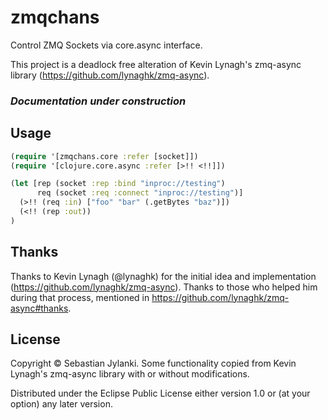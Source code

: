 # zmqchans

Control ZMQ Sockets via core.async interface.

This project is a deadlock free alteration of Kevin Lynagh's zmq-async library (https://github.com/lynaghk/zmq-async).

### *Documentation under construction*

## Usage

```clojure
(require '[zmqchans.core :refer [socket]])
(require '[clojure.core.async :refer [>!! <!!]])

(let [rep (socket :rep :bind "inproc://testing")
      req (socket :req :connect "inproc://testing")]
  (>!! (req :in) ["foo" "bar" (.getBytes "baz")])
  (<!! (rep :out))
)
```

## Thanks

Thanks to Kevin Lynagh (@lynaghk) for the initial idea and implementation (https://github.com/lynaghk/zmq-async). Thanks to those who helped him during that process, mentioned in https://github.com/lynaghk/zmq-async#thanks.

## License

Copyright © Sebastian Jylanki. Some functionality copied from Kevin Lynagh's zmq-async library with or without modifications.

Distributed under the Eclipse Public License either version 1.0 or (at your option) any later version.
